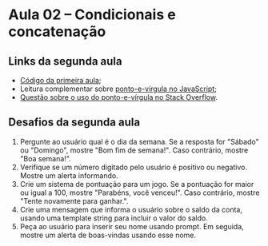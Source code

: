 # Aula 02 – Condicionais e concatenação

## Links da segunda aula

- [Código da primeira aula](https://github.com/alura-cursos/logica-js/tree/aula_1);
- Leitura complementar sobre [ponto-e-vírgula no JavaScript](https://developer.mozilla.org/pt-BR/docs/Web/JavaScript/Reference/Lexical_grammar#automatic_semicolon_insertion);
- [Questão sobre o uso do ponto-e-vírgula no Stack Overflow](https://pt.stackoverflow.com/questions/3341/utilizar-ou-n%C3%A3o-ponto-e-v%C3%ADrgula-no-fim-das-linhas-em-javascript).

## Desafios da segunda aula

1. Pergunte ao usuário qual é o dia da semana. Se a resposta for "Sábado" ou "Domingo", mostre "Bom fim de semana!". Caso contrário, mostre "Boa semana!".
2. Verifique se um número digitado pelo usuário é positivo ou negativo. Mostre um alerta informando.
3. Crie um sistema de pontuação para um jogo. Se a pontuação for maior ou igual a 100, mostre "Parabéns, você venceu!". Caso contrário, mostre "Tente novamente para ganhar.".
4. Crie uma mensagem que informa o usuário sobre o saldo da conta, usando uma template string para incluir o valor do saldo.
5. Peça ao usuário para inserir seu nome usando prompt. Em seguida, mostre um alerta de boas-vindas usando esse nome.
